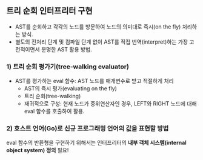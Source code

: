 ## 트리 순회 인터프리터 구현

- AST를 순회하고 각각의 노드를 방문하여 노드의 의미대로 즉시(on the fly) 처리하는 방식.
- 별도의 전처리 단계 및 컴파일 단계 없이 AST를 직접 번역(interpret)하는 가장 고전적이면서 분명한 AST 활용 방법.

### 1) 트리 순회 평가기(tree-walking evaluator)

- AST를 평가하는 eval 함수: AST 노드를 매개변수로 받고 적절하게 처리
  - AST의 즉시 평가(evaluating on the fly)
  - 트리 순회(tree-walking)
  - 재귀적으로 구성: 현재 노드가 중위연산자인 경우, LEFT와 RIGHT 노드에 대해 eval 함수를 호출하여 활용.

### 2) 호스트 언어(Go)로 신규 프로그래밍 언어의 값을 표현할 방법

eval 함수의 반환형을 구현하기 위해서는 인터프리터의 **내부 객체 시스템(internal object system) 정의** 필요!

